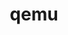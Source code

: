 ---
title: "qemu"
layout: cache
categories: [package, develop-2025-03-02]
meta: {"compilers": ["apple-clang@=16.0.0"], "num_specs": 1, "num_specs_by_stack": {"developer-tools-darwin": 1, "root": 1}, "oss": ["sequoia"], "platforms": ["darwin"], "stacks": ["developer-tools-darwin", "root"], "targets": ["aarch64"], "versions": ["9.1.0"]}
spec_details: [{"compiler": "apple-clang@=16.0.0", "hash": "by2u57unzopt65k4vf3bztibzhgbtixf", "os": "sequoia", "platform": "darwin", "size": "-", "stacks": ["developer-tools-darwin", "root"], "target": "aarch64", "variants": ["build_system=autotools"], "versions": ["9.1.0"]}]
---